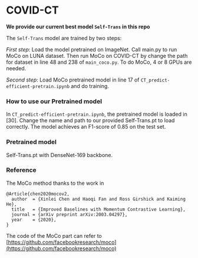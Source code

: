 # COVID-CT


**We provide our current best model `Self-Trans` in this repo**

The `Self-Trans` model are trained by two steps:

*First step*: Load the model pretrained on ImageNet. Call main.py to run MoCo on LUNA dataset. Then run MoCo on COVID-CT by change the path for dataset in line 48 and 238 of `main_coco.py`. To do MoCo, 4 or 8 GPUs are needed.

*Second step*: Load MoCo pretrained model in line 17 of `CT_predict-efficient-pretrain.ipynb` and do training.
 

### How to use our Pretrained model
In `CT_predict-efficient-pretrain.ipynb`, the pretrained model is loaded in [30]. Change the name and path to our provided Self-Trans.pt to load correctly. The model achieves an F1-score of 0.85 on the test set.


### Pretrained model
Self-Trans.pt with DenseNet-169 backbone.


### Reference 
The MoCo method thanks to the work in 

    @Article{chen2020mocov2,
      author  = {Xinlei Chen and Haoqi Fan and Ross Girshick and Kaiming He},
      title   = {Improved Baselines with Momentum Contrastive Learning},
      journal = {arXiv preprint arXiv:2003.04297},
      year    = {2020},
    }

The code of the MoCo part can refer to [https://github.com/facebookresearch/moco](https://github.com/facebookresearch/moco)

 


